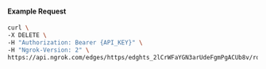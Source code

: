<!-- Code generated for API Clients. DO NOT EDIT. -->

#### Example Request

```bash
curl \
-X DELETE \
-H "Authorization: Bearer {API_KEY}" \
-H "Ngrok-Version: 2" \
https://api.ngrok.com/edges/https/edghts_2lCrWFaYGN3arUdeFgmPgACUb8v/routes/edghtsrt_2lCrWGlgLFqj2xvz4iHig2nojZj/oauth
```
